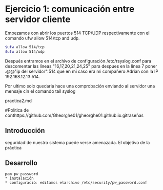 # Ejercicio 1: comunicación entre servidor cliente

Empezamos con abrir los puertos 514 TCP/UDP respectivamente con el comando ufw allow 514/tcp and udp.

```bash
$ufw allow 514/tcp
$ufw allow 514/udp
```

Después entramos en el archivo de configuración /etc/rsyslog.conf para descomentar las líneas "16,17,20,21,24,25" para despues en la línea 7 poner *.*@@"ip del servidor":514 que en mi caso era mi compañero Adrian con la IP 192.168.12.13:514.

Por ultimo solo quedaria hace una comprobación enviando al servidor una mensaje cin el comando tail syslog



practica2.md

#Política de conthttps://github.com/Gheorghe01/gheorghe01.github.io.gitraseñas

## Introducción
   seguridad de nuestro sistema puede verse amenazada.
   El objetivo de la práctica

## Desarrollo
    pam pw_password
    * instalación
    * configuració: editamos elarchivo /etc/security/pw_password.conf

